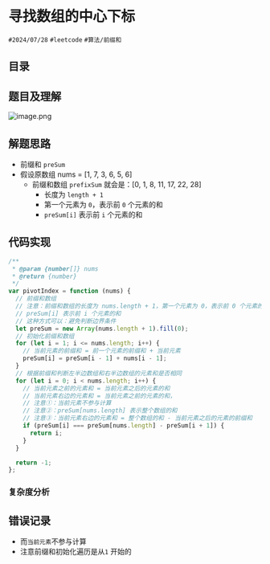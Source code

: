
# 寻找数组的中心下标

`#2024/07/28` `#leetcode`  `#算法/前缀和`  

## 目录
<!-- toc -->
 ## 题目及理解 

![image.png](https://832-1310531898.cos.ap-beijing.myqcloud.com/806cae66a6a82c0cf9ac12cab22d1c66.png)

## 解题思路

- 前缀和 `preSum`
- 假设原数组 nums = [1, 7, 3, 6, 5, 6]
   - 前缀和数组 `prefixSum` 就会是：[0, 1, 8, 11, 17, 22, 28]
      - 长度为 `length + 1 ` 
      - 第一个元素为 `0`，表示前 `0` 个元素的和
      - `preSum[i]` 表示前 `i` 个元素的和

## 代码实现

```javascript
/**
 * @param {number[]} nums
 * @return {number}
 */
var pivotIndex = function (nums) {
  // 前缀和数组
  // 注意：前缀和数组的长度为 nums.length + 1，第一个元素为 0，表示前 0 个元素的和
  // preSum[i] 表示前 i 个元素的和
  // 这种方式可以：避免判断边界条件
  let preSum = new Array(nums.length + 1).fill(0);
  // 初始化前缀和数组
  for (let i = 1; i <= nums.length; i++) {
    // 当前元素的前缀和 = 前一个元素的前缀和 + 当前元素
    preSum[i] = preSum[i - 1] + nums[i - 1];
  }
  // 根据前缀和判断左半边数组和右半边数组的元素和是否相同
  for (let i = 0; i < nums.length; i++) {
    // 当前元素之前的元素和 = 当前元素之后的元素的和
    // 当前元素右边的元素和 = 当前元素之前的元素的和，
    // 注意①：当前元素不参与计算
    // 注意②：preSum[nums.length] 表示整个数组的和
    // 注意③：当前元素右边的元素和 = 整个数组的和 - 当前元素之后的元素的前缀和
    if (preSum[i] === preSum[nums.length] - preSum[i + 1]) {
      return i;
    }
  }

  return -1;
};

```

### 复杂度分析

## 错误记录

- 而`当前元素`不参与计算
- 注意前缀和初始化遍历是从`1` 开始的

